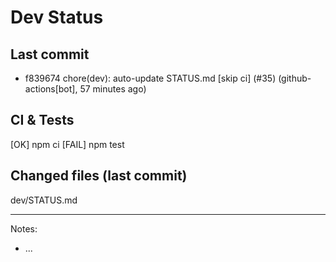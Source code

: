 # Dev Status

## Last commit
- f839674 chore(dev): auto-update STATUS.md [skip ci] (#35) (github-actions[bot], 57 minutes ago)
## CI & Tests
[OK] npm ci
[FAIL] npm test

## Changed files (last commit)
dev/STATUS.md

---
Notes:
- ...

